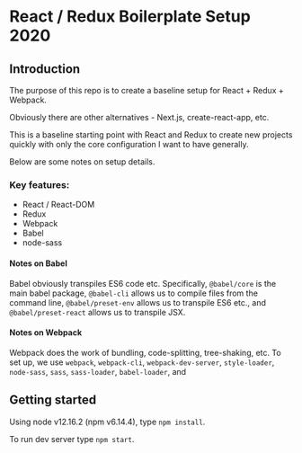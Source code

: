 # React / Redux Boilerplate Setup 2020

## Introduction

The purpose of this repo is to create a baseline setup for React + Redux + Webpack.

Obviously there are other alternatives - Next.js, create-react-app, etc.

This is a baseline starting point with React and Redux to create new projects quickly with only the core configuration I want to have generally.

Below are some notes on setup details.

### Key features:

- React / React-DOM
- Redux
- Webpack
- Babel
- node-sass

#### Notes on Babel

Babel obviously transpiles ES6 code etc. Specifically, `@babel/core` is the main babel package, `@babel-cli` allows us to compile files from the command line, `@babel/preset-env` allows us to transpile ES6 etc., and `@babel/preset-react` allows us to transpile JSX.

#### Notes on Webpack

Webpack does the work of bundling, code-splitting, tree-shaking, etc. To set up, we use `webpack`, `webpack-cli`, `webpack-dev-server`, `style-loader`, `node-sass`, `sass`, `sass-loader`, `babel-loader`, and

## Getting started

Using node v12.16.2 (npm v6.14.4), type `npm install`.

To run dev server type `npm start`.

